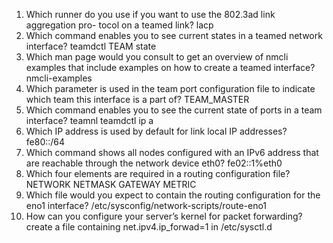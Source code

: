 1. Which runner do you use if you want to use the 802.3ad link aggregation pro-
tocol on a teamed link?
	lacp
2. Which command enables you to see current states in a teamed network
interface?
	teamdctl TEAM state
3. Which man page would you consult to get an overview of nmcli examples that
include examples on how to create a teamed interface?
	nmcli-examples
4. Which parameter is used in the team port configuration file to indicate which
team this interface is a part of?
	TEAM_MASTER
5. Which command enables you to see the current state of ports in a team
interface?
	teamnl
	teamdctl
	ip a
6. Which IP address is used by default for link local IP addresses?
	fe80::/64
7. Which command shows all nodes configured with an IPv6 address that are
reachable through the network device eth0?
	 fe02::1%eth0
8. Which four elements are required in a routing configuration file?
	NETWORK
	NETMASK
	GATEWAY
	METRIC
9. Which file would you expect to contain the routing configuration for the eno1
interface?
	/etc/sysconfig/network-scripts/route-eno1
10. How can you configure your server’s kernel for packet forwarding?
	create a file containing net.ipv4.ip_forwad=1 in /etc/sysctl.d
